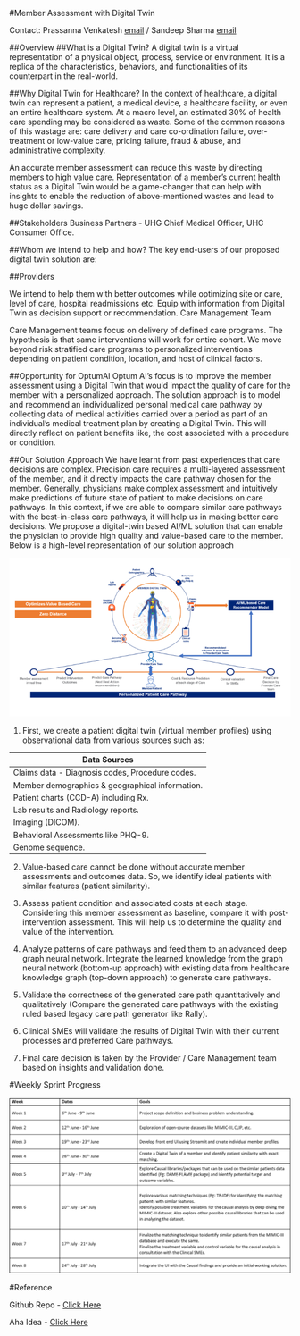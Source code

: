 #Member Assessment with Digital Twin

Contact: Prassanna Venkatesh [email](venkatesh_prassanna@optum.com) / Sandeep Sharma [email](sandeep.sharma@optum.com)

##Overview
##What is a Digital Twin?
A digital twin is a virtual representation of a physical object, process, service or environment. It is a replica of the characteristics, behaviors, and functionalities of its counterpart in the real-world.

##Why Digital Twin for Healthcare?
In the context of healthcare, a digital twin can represent a patient, a medical device, a healthcare facility, or even an entire healthcare system. At a macro level, an estimated 30% of health care spending may be considered as waste. Some of the common reasons of this wastage are: care delivery and care co-ordination failure, over-treatment or low-value care, pricing failure, fraud & abuse, and administrative complexity.

An accurate member assessment can reduce this waste by directing members to high value care. Representation of a member’s current health status as a Digital Twin would be a game-changer that can help with insights to enable the reduction of above-mentioned wastes and lead to huge dollar savings.

##Stakeholders
Business Partners - UHG Chief Medical Officer, UHC Consumer Office.

##Whom we intend to help and how?
The key end-users of our proposed digital twin solution are:

##Providers

We intend to help them with better outcomes while optimizing site or care, level of care, hospital readmissions etc.
Equip with information from Digital Twin as decision support or recommendation.
Care Management Team

Care Management teams focus on delivery of defined care programs. The hypothesis is that same interventions will work for entire cohort. We move beyond risk stratified care programs to personalized interventions depending on patient condition, location, and host of clinical factors.

##Opportunity for OptumAI
Optum AI’s focus is to improve the member assessment using a Digital Twin that would impact the quality of care for the member with a personalized approach. The solution approach is to model and recommend an individualized personal medical care pathway by collecting data of medical activities carried over a period as part of an individual’s medical treatment plan by creating a Digital Twin. This will directly reflect on patient benefits like, the cost associated with a procedure or condition.

##Our Solution Approach
We have learnt from past experiences that care decisions are complex. Precision care requires a multi-layered assessment of the member, and it directly impacts the care pathway chosen for the member. Generally, physicians make complex assessment and intuitively make predictions of future state of patient to make decisions on care pathways. In this context, if we are able to compare similar care pathways with the best-in-class care pathways, it will help us in making better care decisions. We propose a digital-twin based AI/ML solution that can enable the physician to provide high quality and value-based care to the member. Below is a high-level representation of our solution approach

![img](img/img5.png)

1. First, we create a patient digital twin (virtual member profiles) using observational data from various sources such as:

Data Sources | 
------------ | 
Claims data - Diagnosis codes, Procedure codes. | 
Member demographics & geographical information. | 
Patient charts (CCD-A) including Rx.|
Lab results and Radiology reports.|
Imaging (DICOM).|
Behavioral Assessments like PHQ-9.|
Genome sequence.|

2. Value-based care cannot be done without accurate member assessments and outcomes data. So, we identify ideal patients with similar features (patient similarity).

3. Assess patient condition and associated costs at each stage. Considering this member assessment as baseline, compare it with post-intervention assessment. This will help us to determine the quality and value of the intervention.
4. Analyze patterns of care pathways and feed them to an advanced deep graph neural network. Integrate the learned knowledge from the graph neural network (bottom-up approach) with existing data from healthcare knowledge graph (top-down approach) to generate care pathways.
5. Validate the correctness of the generated care path quantitatively and qualitatively (Compare the generated care pathways with the existing ruled based legacy care path generator like Rally).
6. Clinical SMEs will validate the results of Digital Twin with their current processes and preferred Care pathways.
7. Final care decision is taken by the Provider / Care Management team based on insights and validation done.

#Weekly Sprint Progress

![img](img/img6.png)

#Reference

Github Repo - [Click Here](https://github.optum.com/pvenka53/India_Internships_2023_Sandeep/tree/main/Digital%20Twin/)

Aha Idea - [Click Here](https://chatgptllm.ideas.aha.io/ideas/CHATGPTLLM-I-260/)